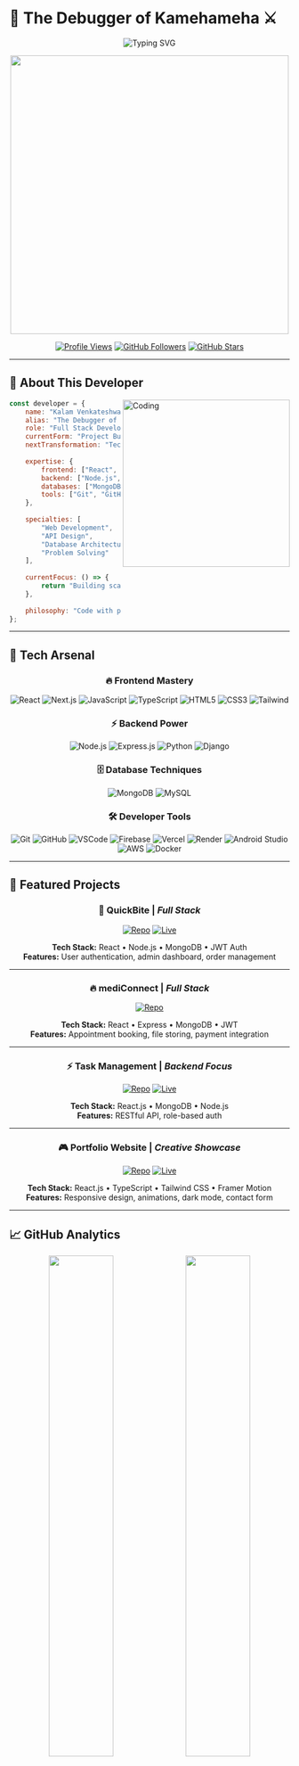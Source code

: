# 🧠 The Debugger of Kamehameha ⚔️

<div align="center">
  <img src="https://readme-typing-svg.herokuapp.com?font=Fira+Code&size=22&duration=3000&pause=1000&color=FF6B35&center=true&vCenter=true&width=600&lines=Full+Stack+Developer;Building+Epic+Projects;Mastering+Modern+Tech+Stack;Power+Level:+Over+9000!" alt="Typing SVG" />
</div>

<p align="center">
  <img src="https://media.giphy.com/media/NXjxwCoPmCvNQpsVjR/giphy.gif" width="500"/>
</p>

<div align="center">
  
  [![Profile Views](https://komarev.com/ghpvc/?username=code-srikar&style=for-the-badge&color=orange)](https://github.com/code-srikar)
  [![GitHub Followers](https://img.shields.io/github/followers/code-srikar?style=for-the-badge&color=blue)](https://github.com/code-srikar)
  [![GitHub Stars](https://img.shields.io/github/stars/code-srikar?style=for-the-badge&color=yellow)](https://github.com/code-srikar)
  
</div>

---

## 🌟 About This Developer

<img align="right" alt="Coding" width="300" src="goku-kid-goku-niño.gif">

```javascript
const developer = {
    name: "Kalam Venkateshwara Reddy",
    alias: "The Debugger of Kamehameha",
    role: "Full Stack Developer",
    currentForm: "Project Builder",
    nextTransformation: "Tech Lead",
    
    expertise: {
        frontend: ["React", "Next.js", "JavaScript", "TypeScript"],
        backend: ["Node.js", "Express", "Python", "Django"],
        databases: ["MongoDB", "MySQL"],
        tools: ["Git", "GitHub", "Docker", "AWS", "Firebase", "Android Studio", "VSCode"]
    },
    
    specialties: [
        "Web Development",
        "API Design", 
        "Database Architecture",
        "Problem Solving"
    ],
    
    currentFocus: () => {
        return "Building scalable applications";
    },
    
    philosophy: "Code with purpose, build with passion"
};
```

---

## 🚀 Tech Arsenal

<div align="center">

### 🔥 Frontend Mastery
![React](https://img.shields.io/badge/React-20232A?style=for-the-badge&logo=react&logoColor=61DAFB)
![Next.js](https://img.shields.io/badge/Next.js-000000?style=for-the-badge&logo=nextdotjs&logoColor=white)
![JavaScript](https://img.shields.io/badge/JavaScript-F7DF1E?style=for-the-badge&logo=javascript&logoColor=black)
![TypeScript](https://img.shields.io/badge/TypeScript-007ACC?style=for-the-badge&logo=typescript&logoColor=white)
![HTML5](https://img.shields.io/badge/HTML5-E34F26?style=for-the-badge&logo=html5&logoColor=white)
![CSS3](https://img.shields.io/badge/CSS3-1572B6?style=for-the-badge&logo=css3&logoColor=white)
![Tailwind](https://img.shields.io/badge/Tailwind_CSS-38B2AC?style=for-the-badge&logo=tailwind-css&logoColor=white)

### ⚡ Backend Power
![Node.js](https://img.shields.io/badge/Node.js-43853D?style=for-the-badge&logo=node.js&logoColor=white)
![Express.js](https://img.shields.io/badge/Express.js-404D59?style=for-the-badge)
![Python](https://img.shields.io/badge/Python-3776AB?style=for-the-badge&logo=python&logoColor=white)
![Django](https://img.shields.io/badge/Django-092E20?style=for-the-badge&logo=django&logoColor=white)

### 🗄️ Database Techniques
![MongoDB](https://img.shields.io/badge/MongoDB-4EA94B?style=for-the-badge&logo=mongodb&logoColor=white)
![MySQL](https://img.shields.io/badge/MySQL-00000F?style=for-the-badge&logo=mysql&logoColor=white)

### 🛠️ Developer Tools
![Git](https://img.shields.io/badge/Git-F05032?style=for-the-badge&logo=git&logoColor=white)
![GitHub](https://img.shields.io/badge/GitHub-181717?style=for-the-badge&logo=github&logoColor=white)
![VSCode](https://img.shields.io/badge/VSCode-007ACC?style=for-the-badge&logo=visual-studio-code&logoColor=white)
![Firebase](https://img.shields.io/badge/Firebase-039BE5?style=for-the-badge&logo=Firebase&logoColor=white)
![Vercel](https://img.shields.io/badge/Vercel-000000?style=for-the-badge&logo=vercel&logoColor=white)
![Render](https://img.shields.io/badge/Render-000578?style=for-the-badge&logo=render&logoColor=white)
![Android Studio](https://img.shields.io/badge/Android%20Studio-3DDC84?style=for-the-badge&logo=android-studio&logoColor=white)
![AWS](https://img.shields.io/badge/AWS-232F3E?style=for-the-badge&logo=amazon-aws&logoColor=white)
![Docker](https://img.shields.io/badge/Docker-2496ED?style=for-the-badge&logo=docker&logoColor=white)

</div>

---

## 🎯 Featured Projects

<div align="center">

### 🌟 **QuickBite** | *Full Stack*
[![Repo](https://img.shields.io/badge/GitHub-View_Code-181717?style=for-the-badge&logo=github)](https://github.com/code-srikar/foodapp.git)
[![Live](https://img.shields.io/badge/Live-Demo-FF6B35?style=for-the-badge&logo=netlify)](https://s-quick-bite.netlify.app/)

**Tech Stack:** React • Node.js • MongoDB • JWT Auth  
**Features:** User authentication, admin dashboard, order management  

---

### 🔥 **mediConnect** | *Full Stack*
[![Repo](https://img.shields.io/badge/GitHub-View_Code-181717?style=for-the-badge&logo=github)](https://github.com/code-srikar/mediConnect.git)

**Tech Stack:** React • Express • MongoDB • JWT  
**Features:** Appointment booking, file storing, payment integration  

---

### ⚡ **Task Management** | *Backend Focus*
[![Repo](https://img.shields.io/badge/GitHub-View_Code-181717?style=for-the-badge&logo=github)](https://github.com/code-srikar/Tasks.git)
[![Live](https://img.shields.io/badge/Live-Demo-FF6B35?style=for-the-badge&logo=netlify)](https://s-taskify.netlify.app/)

**Tech Stack:** React.js • MongoDB • Node.js  
**Features:** RESTful API, role-based auth  

---

### 🎮 **Portfolio Website** | *Creative Showcase*
[![Repo](https://img.shields.io/badge/GitHub-View_Code-181717?style=for-the-badge&logo=github)](https://github.com/code-srikar/my_portfolio.git)
[![Live](https://img.shields.io/badge/Live-Site-FF6B35?style=for-the-badge&logo=netlify)](https://msrikar-portfolio.netlify.app/)

**Tech Stack:** React.js • TypeScript • Tailwind CSS • Framer Motion  
**Features:** Responsive design, animations, dark mode, contact form  

</div>

---

## 📈 GitHub Analytics

<div align="center">
  <img src="https://github-readme-stats.vercel.app/api?username=code-srikar&show_icons=true&theme=radical&hide_border=true&bg_color=0D1117&title_color=FF6B35&icon_color=FF6B35&text_color=FFF" width="48%" />
  <img src="https://github-readme-streak-stats.herokuapp.com/?user=code-srikar&theme=radical&hide_border=true&background=0D1117&stroke=FF6B35&ring=FF6B35&fire=FF6B35&currStreakLabel=FF6B35" width="48%" />
</div>

<div align="center">
  <img src="https://github-readme-stats.vercel.app/api/top-langs/?username=code-srikar&layout=compact&theme=radical&hide_border=true&bg_color=0D1117&title_color=FF6B35&text_color=FFF" width="50%" />
</div>

---


## 🎯 Current Focus

<div align="center">

```
🔥 DEVELOPER TRANSFORMATION PROGRESS 🔥
████████████████████████████████░░ 85%

Current Objectives:
└── 🚀 Building Scalable Microservices
└── ☁️ Mastering Cloud Architecture (AWS/GCP)  
└── 📱 Learning Mobile Development (React Native)
└── 🤖 Exploring AI/ML Integration
└── 🏗️ Contributing to Open Source Projects
```

</div>

---

## 💼 Professional Skills

<div align="center">

| **Category** | **Technologies** | **Experience** |
|:---:|:---:|:---:|
| **Frontend** | React, Next.js, TypeScript | 🟢 Advanced |
| **Backend** | Node.js, Python, APIs | 🟢 Advanced |
| **Databases** | MongoDB, PostgreSQL | 🟡 Intermediate |
| **DevOps** | Docker, AWS, CI/CD | 🟡 Learning |
| **Mobile** | React Native | 🔵 Exploring |

</div>

---

## 🌟 Developer Quotes

<div align="center">
  
  > *"Clean code always looks like it was written by someone who cares."*
  
  > *"The best error message is the one that never shows up."*
  
  > *"First, solve the problem. Then, write the code."*

</div>

---

## 🔗 Connect & Collaborate

<div align="center">
  
  [![Codolio](https://img.shields.io/badge/Codolio-1DA1F2?style=for-the-badge&logo=codolio&logoColor=white)](https://codolio.com/profile/srikar666)
  [![LinkedIn](https://img.shields.io/badge/LinkedIn-0A66C2?style=for-the-badge&logo=linkedin&logoColor=white)](https://www.linkedin.com/in/srikar-marikanti-120191285)
  [![GitHub](https://img.shields.io/badge/GitHub-181717?style=for-the-badge&logo=github&logoColor=white)](https://github.com/code-srikar)
  [![Portfolio](https://img.shields.io/badge/Portfolio-FF6B35?style=for-the-badge&logo=firefox&logoColor=white)](https://msrikar-portfolio.netlify.app/)
  [![Email](https://img.shields.io/badge/Email-D14836?style=for-the-badge&logo=gmail&logoColor=white)](mailto:official.srikar.work@gmail.com)

</div>

---

<div align="center">
  <img src="dbs-broly.gif" width="400"/>
  
  ### 🌟 *"Building the future, one commit at a time"* 🌟
  
  <sub>⭐ Star my repos if you find them useful! Always open to collaboration! ⭐</sub>
</div>

---

<div align="center">
  <img src="https://capsule-render.vercel.app/api?type=waving&color=gradient&customColorList=6,11,20&height=100&section=footer&text=Let's%20Build%20Something%20Amazing&fontSize=16&fontAlignY=65&desc=The%20Debugger%20of%20Kamehameha&descAlignY=50&descAlign=50"/>
</div>
